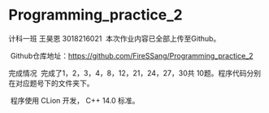 # Programming_practice_2
计科一班 王昊恩 3018216021
​ 本次作业内容已全部上传至Github。

​ Github仓库地址：https://github.com/FireSSang/Programming_practice_2

完成情况
​ 完成了1，2，3，4，8，12，21，24，27，30共 10题。程序代码分别在对应题号下的文件夹下。

​ 程序使用 CLion 开发， C++ 14.0 标准。
